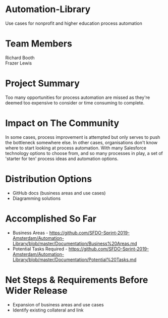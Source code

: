 # Automation-Library
Use cases for nonprofit and higher education process automation

# Team Members
Richard Booth  
Frazer Lewis

# Project Summary
Too many opportunities for process automation are missed as they're deemed too expensive to consider or time consuming to complete.  

# Impact on The Community
In some cases, process improvement is attempted but only serves to push the bottleneck somewhere else. In other cases, organisations don't know where to start looking at process automation. With many Salesforce technology options to choose from, and so many processes in play, a set of 'starter for ten' process ideas and automation options.

# Distribution Options
* GitHub docs (business areas and use cases)
* Diagramming solutions

# Accomplished So Far
* Business Areas - https://github.com/SFDO-Sprint-2019-Amsterdam/Automation-Library/blob/master/Documentation/Business%20Areas.md
* Potential Tasks Required - https://github.com/SFDO-Sprint-2019-Amsterdam/Automation-Library/blob/master/Documentation/Potential%20Tasks.md

# Net Steps & Requirements Before Wider Release
* Expansion of business areas and use cases
* Identify existing collateral and link
